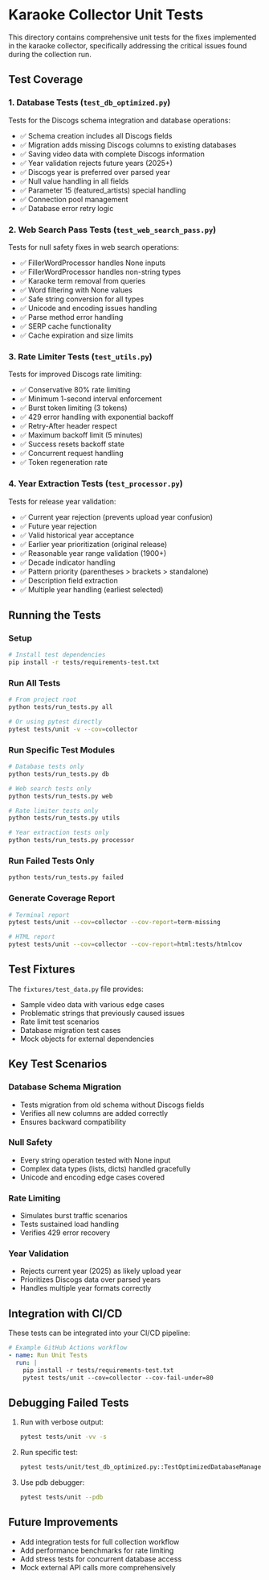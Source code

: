 # Karaoke Collector Unit Tests

This directory contains comprehensive unit tests for the fixes implemented in the karaoke collector, specifically addressing the critical issues found during the collection run.

## Test Coverage

### 1. Database Tests (`test_db_optimized.py`)
Tests for the Discogs schema integration and database operations:
- ✅ Schema creation includes all Discogs fields
- ✅ Migration adds missing Discogs columns to existing databases
- ✅ Saving video data with complete Discogs information
- ✅ Year validation rejects future years (2025+)
- ✅ Discogs year is preferred over parsed year
- ✅ Null value handling in all fields
- ✅ Parameter 15 (featured_artists) special handling
- ✅ Connection pool management
- ✅ Database error retry logic

### 2. Web Search Pass Tests (`test_web_search_pass.py`)
Tests for null safety fixes in web search operations:
- ✅ FillerWordProcessor handles None inputs
- ✅ FillerWordProcessor handles non-string types
- ✅ Karaoke term removal from queries
- ✅ Word filtering with None values
- ✅ Safe string conversion for all types
- ✅ Unicode and encoding issues handling
- ✅ Parse method error handling
- ✅ SERP cache functionality
- ✅ Cache expiration and size limits

### 3. Rate Limiter Tests (`test_utils.py`)
Tests for improved Discogs rate limiting:
- ✅ Conservative 80% rate limiting
- ✅ Minimum 1-second interval enforcement
- ✅ Burst token limiting (3 tokens)
- ✅ 429 error handling with exponential backoff
- ✅ Retry-After header respect
- ✅ Maximum backoff limit (5 minutes)
- ✅ Success resets backoff state
- ✅ Concurrent request handling
- ✅ Token regeneration rate

### 4. Year Extraction Tests (`test_processor.py`)
Tests for release year validation:
- ✅ Current year rejection (prevents upload year confusion)
- ✅ Future year rejection
- ✅ Valid historical year acceptance
- ✅ Earlier year prioritization (original release)
- ✅ Reasonable year range validation (1900+)
- ✅ Decade indicator handling
- ✅ Pattern priority (parentheses > brackets > standalone)
- ✅ Description field extraction
- ✅ Multiple year handling (earliest selected)

## Running the Tests

### Setup
```bash
# Install test dependencies
pip install -r tests/requirements-test.txt
```

### Run All Tests
```bash
# From project root
python tests/run_tests.py all

# Or using pytest directly
pytest tests/unit -v --cov=collector
```

### Run Specific Test Modules
```bash
# Database tests only
python tests/run_tests.py db

# Web search tests only
python tests/run_tests.py web

# Rate limiter tests only
python tests/run_tests.py utils

# Year extraction tests only
python tests/run_tests.py processor
```

### Run Failed Tests Only
```bash
python tests/run_tests.py failed
```

### Generate Coverage Report
```bash
# Terminal report
pytest tests/unit --cov=collector --cov-report=term-missing

# HTML report
pytest tests/unit --cov=collector --cov-report=html:tests/htmlcov
```

## Test Fixtures

The `fixtures/test_data.py` file provides:
- Sample video data with various edge cases
- Problematic strings that previously caused issues
- Rate limit test scenarios
- Database migration test cases
- Mock objects for external dependencies

## Key Test Scenarios

### Database Schema Migration
- Tests migration from old schema without Discogs fields
- Verifies all new columns are added correctly
- Ensures backward compatibility

### Null Safety
- Every string operation tested with None input
- Complex data types (lists, dicts) handled gracefully
- Unicode and encoding edge cases covered

### Rate Limiting
- Simulates burst traffic scenarios
- Tests sustained load handling
- Verifies 429 error recovery

### Year Validation
- Rejects current year (2025) as likely upload year
- Prioritizes Discogs data over parsed years
- Handles multiple year formats correctly

## Integration with CI/CD

These tests can be integrated into your CI/CD pipeline:

```yaml
# Example GitHub Actions workflow
- name: Run Unit Tests
  run: |
    pip install -r tests/requirements-test.txt
    pytest tests/unit --cov=collector --cov-fail-under=80
```

## Debugging Failed Tests

1. Run with verbose output:
   ```bash
   pytest tests/unit -vv -s
   ```

2. Run specific test:
   ```bash
   pytest tests/unit/test_db_optimized.py::TestOptimizedDatabaseManager::test_save_video_with_discogs_data -v
   ```

3. Use pdb debugger:
   ```bash
   pytest tests/unit --pdb
   ```

## Future Improvements

- Add integration tests for full collection workflow
- Add performance benchmarks for rate limiting
- Add stress tests for concurrent database access
- Mock external API calls more comprehensively